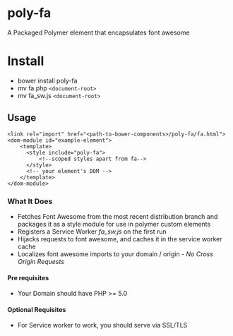 # poly-fa

A Packaged Polymer element that encapsulates font awesome
# Install
- bower install poly-fa
- mv fa.php `<document-root>`
- mv fa_sw.js `<document-root>`
## Usage
```
<link rel="import" href="<path-to-bower-components>/poly-fa/fa.html">
<dom-module id="example-element">
    <template>
      <style include="poly-fa">
          <!--scoped styles apart from fa-->
      </style>
      <!-- your element's DOM -->
    </template>
</dom-module>
```
### What It Does
- Fetches Font Awesome from the most recent distribution branch and packages it as a style module for use in polymer custom elements
- Registers a Service Worker *fa_sw.js* on the first run
- Hijacks requests to font awesome, and caches it in the service worker cache
- Localizes font awesome imports to your domain / origin - *No Cross Origin Requests*
#### Pre requisites
- Your Domain should have PHP >= 5.0
#### Optional Requisites
- For Service worker to work, you should serve via SSL/TLS
